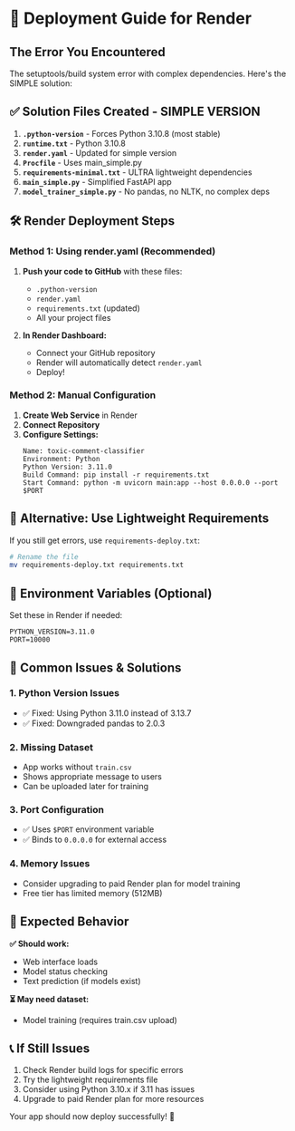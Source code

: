 # 🚀 Deployment Guide for Render

## The Error You Encountered

The setuptools/build system error with complex dependencies. Here's the SIMPLE solution:

## ✅ Solution Files Created - SIMPLE VERSION

1. **`.python-version`** - Forces Python 3.10.8 (most stable)
2. **`runtime.txt`** - Python 3.10.8
3. **`render.yaml`** - Updated for simple version
4. **`Procfile`** - Uses main_simple.py
5. **`requirements-minimal.txt`** - ULTRA lightweight dependencies
6. **`main_simple.py`** - Simplified FastAPI app
7. **`model_trainer_simple.py`** - No pandas, no NLTK, no complex deps

## 🛠️ Render Deployment Steps

### Method 1: Using render.yaml (Recommended)

1. **Push your code to GitHub** with these files:
   - `.python-version`
   - `render.yaml`
   - `requirements.txt` (updated)
   - All your project files

2. **In Render Dashboard:**
   - Connect your GitHub repository
   - Render will automatically detect `render.yaml`
   - Deploy!

### Method 2: Manual Configuration

1. **Create Web Service** in Render
2. **Connect Repository**
3. **Configure Settings:**
   ```
   Name: toxic-comment-classifier
   Environment: Python
   Python Version: 3.11.0
   Build Command: pip install -r requirements.txt
   Start Command: python -m uvicorn main:app --host 0.0.0.0 --port $PORT
   ```

## 🔧 Alternative: Use Lightweight Requirements

If you still get errors, use `requirements-deploy.txt`:

```bash
# Rename the file
mv requirements-deploy.txt requirements.txt
```

## 📱 Environment Variables (Optional)

Set these in Render if needed:
```
PYTHON_VERSION=3.11.0
PORT=10000
```

## 🚨 Common Issues & Solutions

### 1. **Python Version Issues**
- ✅ Fixed: Using Python 3.11.0 instead of 3.13.7
- ✅ Fixed: Downgraded pandas to 2.0.3

### 2. **Missing Dataset**
- App works without `train.csv`
- Shows appropriate message to users
- Can be uploaded later for training

### 3. **Port Configuration**
- ✅ Uses `$PORT` environment variable
- ✅ Binds to `0.0.0.0` for external access

### 4. **Memory Issues**
- Consider upgrading to paid Render plan for model training
- Free tier has limited memory (512MB)

## 🎯 Expected Behavior

**✅ Should work:**
- Web interface loads
- Model status checking
- Text prediction (if models exist)

**⏳ May need dataset:**
- Model training (requires train.csv upload)

## 📞 If Still Issues

1. Check Render build logs for specific errors
2. Try the lightweight requirements file
3. Consider using Python 3.10.x if 3.11 has issues
4. Upgrade to paid Render plan for more resources

Your app should now deploy successfully! 🎉